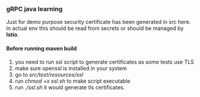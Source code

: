 ### gRPC java learning

Just for demo purpose security certificate has been generated in src here.
In actual env this should be read from secrets or should be managed by **Istio**.

#### Before running maven build 

1. you need to run ssl script to generate certificates as some tests use TLS
2. make sure openssl is installed in your system
3. go to _src/test/resources/ssl_ 
4. run _chmod +x ssl.sh_ to make script executable
5. run _./ssl.sh_  it would generate tls certificates. 